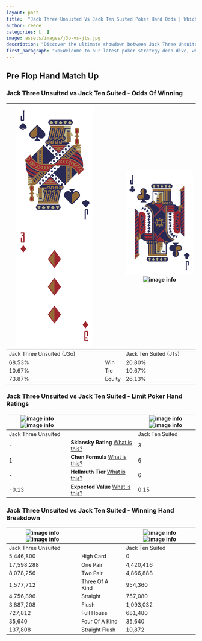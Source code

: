 ```yaml
---
layout: post
title:  "Jack Three Unsuited Vs Jack Ten Suited Poker Hand Odds | Which Is The Better Hand In Poker? A Complete Guide"
author: reece
categories: [  ]
image: assets/images/j3o-vs-jts.jpg
description: "Discover the ultimate showdown between Jack Three Unsuited and Jack Ten Suited in poker! Uncover the odds, strategies, and scenarios where one hand triumphs over the other. Get ready to up your poker game with this thrilling analysis."
first_paragraph: "<p>Welcome to our latest poker strategy deep dive, where we're pitting two distinct hands against each other in a high-stakes showdown: Jack Three Unsuited vs Jack Ten Suited.</p><p>In the dynamic world of poker, every decision counts, and knowing which hand holds the upper hand is key to your success at the table.</p><p>In this article, we'll dissect these two hands, explore the scenarios where one dominates the other, and equip you with the knowledge to make strategic choices that can tip the odds in your favor.</p><p>Get ready to unravel the intriguing dynamics of these poker hands and elevate your game to new heights.</p>"
---
```




[comment]: # (sp0)

## Pre Flop Hand Match Up

<div class="table hand-ratings" markdown="1"> 



### Jack Three Unsuited vs Jack Ten Suited - Odds Of Winning


    
| ![image info](assets/images/hand1/j.png) ![image info](assets/images/hand1/3o.png) |  | ![image info](assets/images/hand2/j.png) ![image info](assets/images/hand2/ts.png) |
| -------- | -------- | -------- |
| Jack Three Unsuited (J3o) |  | Jack Ten Suited (JTs) |
| 68.53% | Win | 20.80% |
| 10.67% | Tie | 10.67% |
| 73.87% | Equity | 26.13% |




[comment]: # (sp1)



### Jack Three Unsuited vs Jack Ten Suited - Limit Poker Hand Ratings


    
| ![image info](https://www.riverpairs.com/assets/images/hand1/j.png) ![image info](https://www.riverpairs.com/assets/images/hand1/3o.png) |  | ![image info](https://www.riverpairs.com/assets/images/hand2/j.png) ![image info](https://www.riverpairs.com/assets/images/hand2/ts.png) |
| -------- | -------- | -------- |
| Jack Three Unsuited |  | Jack Ten Suited |
| - | **Sklansky Rating** [What is this?](/sklansky-rating-explained) | 3 |
| 1 | **Chen Formula** [What is this?](/chen-formula-explained) | 6 |
| - | **Hellmuth Tier** [What is this?](/Hellmuth-tier-explained) | 6 |
| -0.13 | **Expected Value** [What is this?](/expected-value-explained) | 0.15 |




[comment]: # (sp2)



### Jack Three Unsuited vs Jack Ten Suited - Winning Hand Breakdown


    
| ![image info](https://www.riverpairs.com/assets/images/hand1/j.png) ![image info](https://www.riverpairs.com/assets/images/hand1/3o.png) |  | ![image info](https://www.riverpairs.com/assets/images/hand2/j.png) ![image info](https://www.riverpairs.com/assets/images/hand2/ts.png) |
| -------- | -------- | -------- |
| Jack Three Unsuited |  | Jack Ten Suited |
| 5,446,800 | High Card | 0 |
| 17,598,288 | One Pair | 4,420,416 |
| 8,078,256 | Two Pair | 4,866,888 |
| 1,577,712 | Three Of A Kind | 954,360 |
| 4,756,896 | Straight | 757,080 |
| 3,887,208 | Flush | 1,093,032 |
| 727,812 | Full House | 681,480 |
| 35,640 | Four Of A Kind | 35,640 |
| 137,808 | Straight Flush | 10,872 |




[comment]: # (sp3)



</div>

[comment]: # (sp4)



[comment]: # (sp5)

